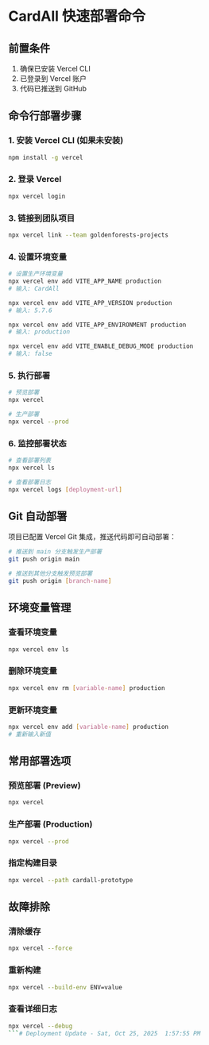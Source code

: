 # CardAll 快速部署命令

## 前置条件
1. 确保已安装 Vercel CLI
2. 已登录到 Vercel 账户
3. 代码已推送到 GitHub

## 命令行部署步骤

### 1. 安装 Vercel CLI (如果未安装)
```bash
npm install -g vercel
```

### 2. 登录 Vercel
```bash
npx vercel login
```

### 3. 链接到团队项目
```bash
npx vercel link --team goldenforests-projects
```

### 4. 设置环境变量
```bash
# 设置生产环境变量
npx vercel env add VITE_APP_NAME production
# 输入: CardAll

npx vercel env add VITE_APP_VERSION production
# 输入: 5.7.6

npx vercel env add VITE_APP_ENVIRONMENT production
# 输入: production

npx vercel env add VITE_ENABLE_DEBUG_MODE production
# 输入: false
```

### 5. 执行部署
```bash
# 预览部署
npx vercel

# 生产部署
npx vercel --prod
```

### 6. 监控部署状态
```bash
# 查看部署列表
npx vercel ls

# 查看部署日志
npx vercel logs [deployment-url]
```

## Git 自动部署

项目已配置 Vercel Git 集成，推送代码即可自动部署：

```bash
# 推送到 main 分支触发生产部署
git push origin main

# 推送到其他分支触发预览部署
git push origin [branch-name]
```

## 环境变量管理

### 查看环境变量
```bash
npx vercel env ls
```

### 删除环境变量
```bash
npx vercel env rm [variable-name] production
```

### 更新环境变量
```bash
npx vercel env add [variable-name] production
# 重新输入新值
```

## 常用部署选项

### 预览部署 (Preview)
```bash
npx vercel
```

### 生产部署 (Production)
```bash
npx vercel --prod
```

### 指定构建目录
```bash
npx vercel --path cardall-prototype
```

## 故障排除

### 清除缓存
```bash
npx vercel --force
```

### 重新构建
```bash
npx vercel --build-env ENV=value
```

### 查看详细日志
```bash
npx vercel --debug
```# Deployment Update - Sat, Oct 25, 2025  1:57:55 PM
